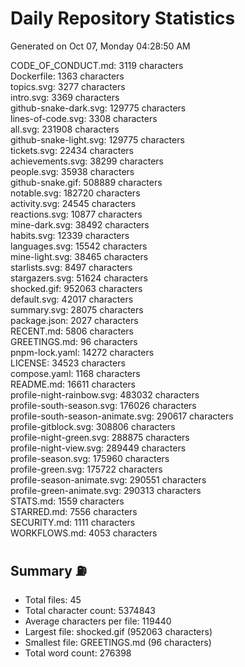 # Daily Repository Statistics 
Generated on Oct 07, Monday 04:28:50 AM  

CODE_OF_CONDUCT.md: 3119 characters  
Dockerfile: 1363 characters  
topics.svg: 3277 characters  
intro.svg: 3369 characters  
github-snake-dark.svg: 129775 characters  
lines-of-code.svg: 3308 characters  
all.svg: 231908 characters  
github-snake-light.svg: 129775 characters  
tickets.svg: 22434 characters  
achievements.svg: 38299 characters  
people.svg: 35938 characters  
github-snake.gif: 508889 characters  
notable.svg: 182720 characters  
activity.svg: 24545 characters  
reactions.svg: 10877 characters  
mine-dark.svg: 38492 characters  
habits.svg: 12339 characters  
languages.svg: 15542 characters  
mine-light.svg: 38465 characters  
starlists.svg: 8497 characters  
stargazers.svg: 51624 characters  
shocked.gif: 952063 characters  
default.svg: 42017 characters  
summary.svg: 28075 characters  
package.json: 2027 characters  
RECENT.md: 5806 characters  
GREETINGS.md: 96 characters  
pnpm-lock.yaml: 14272 characters  
LICENSE: 34523 characters  
compose.yaml: 1168 characters  
README.md: 16611 characters  
profile-night-rainbow.svg: 483032 characters  
profile-south-season.svg: 176026 characters  
profile-south-season-animate.svg: 290617 characters  
profile-gitblock.svg: 308806 characters  
profile-night-green.svg: 288875 characters  
profile-night-view.svg: 289449 characters  
profile-season.svg: 175960 characters  
profile-green.svg: 175722 characters  
profile-season-animate.svg: 290551 characters  
profile-green-animate.svg: 290313 characters  
STATS.md: 1559 characters  
STARRED.md: 7556 characters  
SECURITY.md: 1111 characters  
WORKFLOWS.md: 4053 characters  

## Summary ⛽  
- Total files: 45  
- Total character count: 5374843  
- Average characters per file: 119440  
- Largest file: shocked.gif (952063 characters)  
- Smallest file: GREETINGS.md (96 characters)  
- Total word count: 276398  
